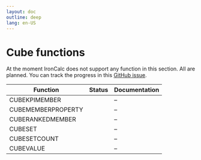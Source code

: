 ```yaml
---
layout: doc
outline: deep
lang: en-US
---
```


# Cube functions

At the moment IronCalc does not support any function in this section. All are planned.
You can track the progress in this [GitHub issue](https://github.com/ironcalc/IronCalc/issues/58).

| Function           | Status                                         | Documentation |
| ------------------ | ---------------------------------------------- | ------------- |
| CUBEKPIMEMBER      | <Badge type="info" text="Not implemented yet" /> | –             |
| CUBEMEMBERPROPERTY | <Badge type="info" text="Not implemented yet" /> | –             |
| CUBERANKEDMEMBER   | <Badge type="info" text="Not implemented yet" /> | –             |
| CUBESET            | <Badge type="info" text="Not implemented yet" /> | –             |
| CUBESETCOUNT       | <Badge type="info" text="Not implemented yet" /> | –             |
| CUBEVALUE          | <Badge type="info" text="Not implemented yet" /> | –             |